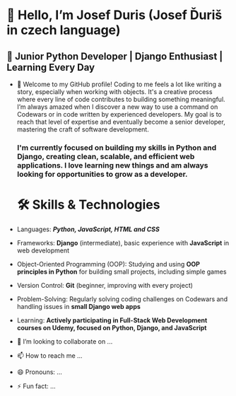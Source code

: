   # 👋 Hello, I’m Josef Duris (Josef Ďuriš in czech language)

##  🚀 **Junior Python Developer | Django Enthusiast | Learning Every Day**
  
- 👀 Welcome to my GitHub profile! Coding to me feels a lot like writing a story, especially when working with objects. It's a creative process where every line of code contributes to building something meaningful. I’m always amazed when I discover a new way to use a command on Codewars or in code written by experienced developers. My goal is to reach that level of expertise and eventually become a senior developer, mastering the craft of software development.

     ### **I'm currently focused on building my skills in Python and Django, creating clean, scalable, and efficient web applications. I love learning new things and am always looking for opportunities to grow as a developer.**

  #  🛠️ **Skills & Technologies**  
- Languages: ***Python, JavaScript, HTML and CSS***
- Frameworks: **Django** (intermediate), basic experience with **JavaScript** in web development
- Object-Oriented Programming (OOP): Studying and using **OOP principles in Python** for building small projects, including simple games
- Version Control: **Git** (beginner, improving with every project)
- Problem-Solving: Regularly solving coding challenges on Codewars and handling issues in **small Django web apps**
- Learning: **Actively participating in Full-Stack Web Development courses on Udemy, focused on Python, Django, and JavaScript**    
            
- 💞️ I’m looking to collaborate on ...
- 📫 How to reach me ...
- 😄 Pronouns: ...
- ⚡ Fun fact: ...

<!---
Tayger84/Tayger84 is a ✨ special ✨ repository because its `README.md` (this file) appears on your GitHub profile.
You can click the Preview link to take a look at your changes.
--->

